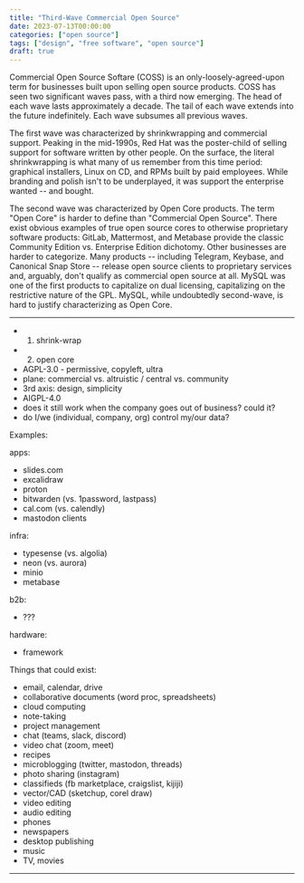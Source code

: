 ```yaml
---
title: "Third-Wave Commercial Open Source"
date: 2023-07-13T00:00:00
categories: ["open source"]
tags: ["design", "free software", "open source"]
draft: true
---
```


Commercial Open Source Softare (COSS) is an only-loosely-agreed-upon term for businesses built upon selling open source products.
COSS has seen two significant waves pass, with a third now emerging.
The head of each wave lasts approximately a decade.
The tail of each wave extends into the future indefinitely.
Each wave subsumes all previous waves.

The first wave was characterized by shrinkwrapping and commercial support.
Peaking in the mid-1990s, Red Hat was the poster-child of selling support for software written by other people.
On the surface, the literal shrinkwrapping is what many of us remember from this time period:
graphical installers, Linux on CD, and RPMs built by paid employees.
While branding and polish isn't to be underplayed, it was support the enterprise wanted -- and bought.

The second wave was characterized by Open Core products.
The term "Open Core" is harder to define than "Commercial Open Source".
There exist obvious examples of true open source cores to otherwise proprietary software products:
GitLab, Mattermost, and Metabase provide the classic Community Edition vs. Enterprise Edition dichotomy.
Other businesses are harder to categorize.
Many products -- including Telegram, Keybase, and Canonical Snap Store -- release open source clients to proprietary services and, arguably, don't qualify as commercial open source at all.
MySQL was one of the first products to capitalize on dual licensing, capitalizing on the restrictive nature of the GPL.
MySQL, while undoubtedly second-wave, is hard to justify characterizing as Open Core.



***

* 1. shrink-wrap
* 2. open core
* AGPL-3.0 - permissive, copyleft, ultra
* plane: commercial vs. altruistic / central vs. community
* 3rd axis: design, simplicity
* AIGPL-4.0
* does it still work when the company goes out of business? could it?
* do I/we (individual, company, org) control my/our data?


Examples:

apps:
* slides.com
* excalidraw
* proton
* bitwarden (vs. 1password, lastpass)
* cal.com (vs. calendly)
* mastodon clients

infra:
* typesense (vs. algolia)
* neon (vs. aurora)
* minio
* metabase

b2b:
* ???

hardware:
* framework

Things that could exist:

* email, calendar, drive
* collaborative documents (word proc, spreadsheets)
* cloud computing
* note-taking
* project management
* chat (teams, slack, discord)
* video chat (zoom, meet)
* recipes
* microblogging (twitter, mastodon, threads)
* photo sharing (instagram)
* classifieds (fb marketplace, craigslist, kijiji)
* vector/CAD (sketchup, corel draw)
* video editing
* audio editing
* phones
* newspapers
* desktop publishing
* music
* TV, movies

***
